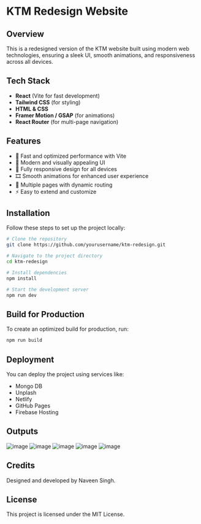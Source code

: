 # KTM Redesign Website

## Overview
This is a redesigned version of the KTM website built using modern web technologies, ensuring a sleek UI, smooth animations, and responsiveness across all devices.

## Tech Stack
- **React** (Vite for fast development)
- **Tailwind CSS** (for styling)
- **HTML & CSS**
- **Framer Motion / GSAP** (for animations)
- **React Router** (for multi-page navigation)

## Features
- 🚀 Fast and optimized performance with Vite
- 🎨 Modern and visually appealing UI
- 📱 Fully responsive design for all devices
- 🎞️ Smooth animations for enhanced user experience
- 🔗 Multiple pages with dynamic routing
- ⚡ Easy to extend and customize

## Installation
Follow these steps to set up the project locally:

```sh
# Clone the repository
git clone https://github.com/yourusername/ktm-redesign.git

# Navigate to the project directory
cd ktm-redesign

# Install dependencies
npm install

# Start the development server
npm run dev
```

## Build for Production
To create an optimized build for production, run:

```sh
npm run build
```

## Deployment
You can deploy the project using services like:
- Mongo DB
- Unplash
- Netlify
- GitHub Pages
- Firebase Hosting

## Outputs
![image](https://github.com/user-attachments/assets/9ad75766-74f8-409b-8310-737dad84de14)
![image](https://github.com/user-attachments/assets/a0ccbfd1-4e6e-4a9d-a1e1-06ed9f7d2142)
![image](https://github.com/user-attachments/assets/29e06b95-3eff-449c-b4dd-9c1ca0577057)
![image](https://github.com/user-attachments/assets/eafb72ed-f492-4228-886f-0c54121251ba)
![image](https://github.com/user-attachments/assets/3ff688e7-a2af-4471-bce0-67cf4f265276)



## Credits
Designed and developed by Naveen Singh.

## License
This project is licensed under the MIT License.

